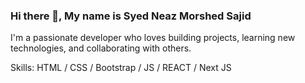 ### Hi there 👋, My name is Syed Neaz Morshed Sajid

I'm a passionate developer who loves building projects, learning new technologies, and collaborating with others.

Skills: HTML / CSS / Bootstrap / JS / REACT / Next JS  
